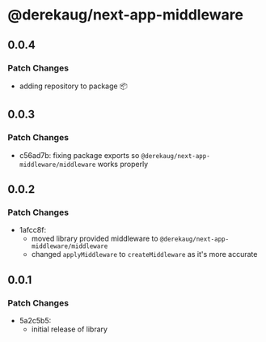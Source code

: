 # @derekaug/next-app-middleware

## 0.0.4

### Patch Changes

- adding repository to package 📦

## 0.0.3

### Patch Changes

- c56ad7b: fixing package exports so `@derekaug/next-app-middleware/middleware` works properly

## 0.0.2

### Patch Changes

- 1afcc8f:
  - moved library provided middleware to `@derekaug/next-app-middleware/middleware`
  - changed `applyMiddleware` to `createMiddleware` as it's more accurate

## 0.0.1

### Patch Changes

- 5a2c5b5:
  - initial release of library

